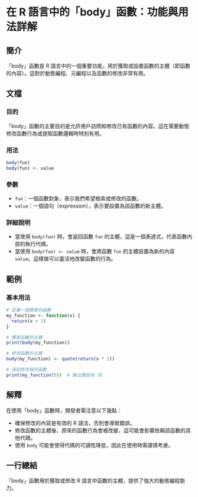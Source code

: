 <!--
Meta Description: # 在 R 語言中的「body」函數：功能與用法詳解 ## 簡介 「body」函數是 R 語言中的一個重要功能，用於獲取或設置函數的主體（即函數的內容）。這對於動態編程、元編程以及函數的修改非常有用。 ## 文檔 ### 目的 「body」函數的主要目的是允許用戶訪問和修改已有函數的內容。這在需要動...
Meta Keywords: body, fun, value, my_function, 當使用
-->

# 在 R 語言中的「body」函數：功能與用法詳解

## 簡介
「body」函數是 R 語言中的一個重要功能，用於獲取或設置函數的主體（即函數的內容）。這對於動態編程、元編程以及函數的修改非常有用。

## 文檔
### 目的
「body」函數的主要目的是允許用戶訪問和修改已有函數的內容。這在需要動態修改函數行為或提取函數邏輯時特別有用。

### 用法
```R
body(fun)
body(fun) <- value
```

### 參數
- `fun`：一個函數對象，表示我們希望檢索或修改的函數。
- `value`：一個語句（expression），表示要設置為該函數的新主體。

### 詳細說明
- 當使用 `body(fun)` 時，會返回函數 `fun` 的主體，這是一個表達式，代表函數內部的執行代碼。
- 當使用 `body(fun) <- value` 時，會將函數 `fun` 的主體設置為新的內容 `value`。這樣做可以靈活地改變函數的行為。

## 範例
### 基本用法
```R
# 定義一個簡單的函數
my_function <- function(x) {
  return(x + 1)
}

# 獲取函數的主體
print(body(my_function))

# 修改函數的主體
body(my_function) <- quote(return(x * 2))

# 測試修改後的函數
print(my_function(5))  # 輸出應該為 10
```

## 解釋
在使用「body」函數時，開發者需注意以下幾點：
- 確保修改的內容是有效的 R 語法，否則會導致錯誤。
- 修改函數的主體後，原來的函數行為會被改變，這可能會影響依賴該函數的其他代碼。
- 使用 `body` 可能會使得代碼的可讀性降低，因此在使用時需謹慎考慮。

## 一行總結
「body」函數用於獲取或修改 R 語言中函數的主體，提供了強大的動態編程能力。